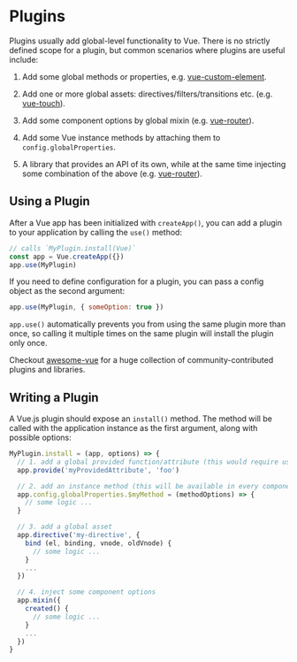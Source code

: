 ﻿# Plugins

Plugins usually add global-level functionality to Vue. There is no strictly defined scope for a plugin, but common scenarios where plugins are useful include:

1. Add some global methods or properties, e.g. [vue-custom-element](https://github.com/karol-f/vue-custom-element).

2. Add one or more global assets: directives/filters/transitions etc. (e.g. [vue-touch](https://github.com/vuejs/vue-touch)).

3. Add some component options by global mixin (e.g. [vue-router](https://github.com/vuejs/vue-router)).

4. Add some Vue instance methods by attaching them to `config.globalProperties`.

5. A library that provides an API of its own, while at the same time injecting some combination of the above (e.g. [vue-router](https://github.com/vuejs/vue-router)).

## Using a Plugin

After a Vue app has been initialized with `createApp()`, you can add a plugin to your application by calling the `use()` method:

```js
// calls `MyPlugin.install(Vue)`
const app = Vue.createApp({})
app.use(MyPlugin)
```

If you need to define configuration for a plugin, you can pass a config object as the second argument:

```js
app.use(MyPlugin, { someOption: true })
```

`app.use()` automatically prevents you from using the same plugin more than once, so calling it multiple times on the same plugin will install the plugin only once.

Checkout [awesome-vue](https://github.com/vuejs/awesome-vue#components--libraries) for a huge collection of community-contributed plugins and libraries.

## Writing a Plugin

A Vue.js plugin should expose an `install()` method. The method will be called with the application instance as the first argument, along with possible options:

```js
MyPlugin.install = (app, options) => {
  // 1. add a global provided function/attribute (this would require using an 'inject' in components where we want to access 'myProvidedAttribute')
  app.provide('myProvidedAttribute', 'foo')

  // 2. add an instance method (this will be available in every component)
  app.config.globalProperties.$myMethod = (methodOptions) => {
    // some logic ...
  }

  // 3. add a global asset
  app.directive('my-directive', {
    bind (el, binding, vnode, oldVnode) {
      // some logic ...
    }
    ...
  })

  // 4. inject some component options
  app.mixin({
    created() {
      // some logic ...
    }
    ...
  })
}
```

